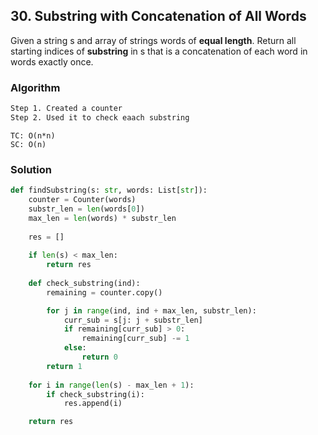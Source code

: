 ## 30. Substring with Concatenation of All Words

Given a string s and array of strings words of **equal length**. Return all starting indices of **substring** in s that is a concatenation of each word in words exactly once.

### Algorithm

```bash
Step 1. Created a counter
Step 2. Used it to check eaach substring
```
```
TC: O(n*n)
SC: O(n)
```

### Solution
```python
def findSubstring(s: str, words: List[str]):
    counter = Counter(words)
    substr_len = len(words[0])
    max_len = len(words) * substr_len
    
    res = []
    
    if len(s) < max_len:
        return res
    
    def check_substring(ind):
        remaining = counter.copy()

        for j in range(ind, ind + max_len, substr_len):
            curr_sub = s[j: j + substr_len]
            if remaining[curr_sub] > 0:
                remaining[curr_sub] -= 1
            else:
                return 0
        return 1
    
    for i in range(len(s) - max_len + 1):
        if check_substring(i):
            res.append(i)

    return res
```
